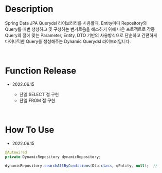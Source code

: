 # Description
Spring Data JPA Querydsl 라이브러리를 사용할때, Entity마다 Repository와 Query를 매번 생성하고 및 구성하는 번거로움을 해소하기 위해 나온 프로젝트로 각종 Query의 절에 맞는 Parameter, Entity, DTO 기반의 사용방식으로 단순하고 간편하게 다이나믹한 Query를 생성해주는 Dynamic Querydsl 라이브러입니다.

<br/>

# Function Release
- 2022.06.15

  -   단일 SELECT 절 구현
  -   단일 FROM 절 구현

<br/>

# How To Use
- 2022.06.15
``` Java
@Autowired
private DynamicRepository dynamicRepository;

dynamicRepository.searchAllByConditions(Dto.class, qEntity, null);  // 3rd parameter is not supported
```

